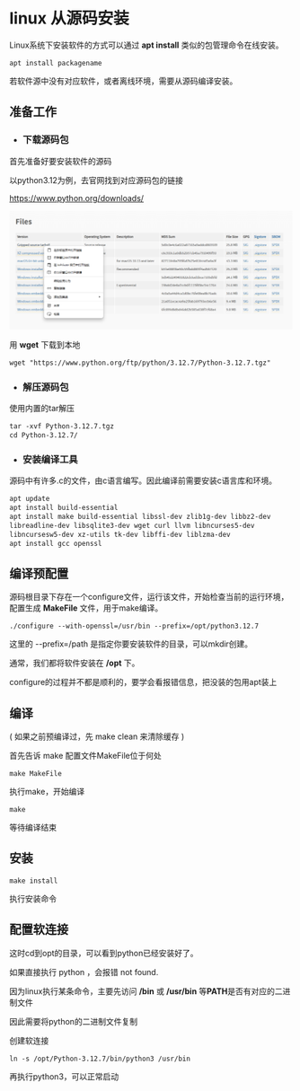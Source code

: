 # **linux** 从源码安装

Linux系统下安装软件的方式可以通过  **apt install**  类似的包管理命令在线安装。

    apt install packagename

若软件源中没有对应软件，或者离线环境，需要从源码编译安装。

## 准备工作

- ### 下载源码包

首先准备好要安装软件的源码

以python3.12为例，去官网找到对应源码包的链接

<https://www.python.org/downloads/>

![python官网](Snipaste_2024-10-27_13-39-17.png "下载源码")

用 **wget** 下载到本地

    wget "https://www.python.org/ftp/python/3.12.7/Python-3.12.7.tgz"

- ### 解压源码包

使用内置的tar解压

    tar -xvf Python-3.12.7.tgz
    cd Python-3.12.7/

- ### 安装编译工具

源码中有许多.c的文件，由c语言编写。因此编译前需要安装c语言库和环境。

    apt update
    apt install build-essential
    apt install make build-essential libssl-dev zlib1g-dev libbz2-dev libreadline-dev libsqlite3-dev wget curl llvm libncurses5-dev libncursesw5-dev xz-utils tk-dev libffi-dev liblzma-dev
    apt install gcc openssl

## 编译预配置

源码根目录下存在一个configure文件，运行该文件，开始检查当前的运行环境，配置生成 **MakeFile** 文件，用于make编译。

    ./configure --with-openssl=/usr/bin --prefix=/opt/python3.12.7

这里的 --prefix=/path 是指定你要安装软件的目录，可以mkdir创建。

通常，我们都将软件安装在 **/opt** 下。

configure的过程并不都是顺利的，要学会看报错信息，把没装的包用apt装上

## 编译

(
如果之前预编译过，先
    make clean
来清除缓存
)

首先告诉 make 配置文件MakeFile位于何处

    make MakeFile

执行make，开始编译

    make

等待编译结束

## 安装

    make install

执行安装命令

## 配置软连接

这时cd到opt的目录，可以看到python已经安装好了。

如果直接执行 python ，会报错 not found.

因为linux执行某条命令，主要先访问 **/bin** 或 **/usr/bin** 等**PATH**是否有对应的二进制文件

因此需要将python的二进制文件复制

创建软连接

    ln -s /opt/Python-3.12.7/bin/python3 /usr/bin

再执行python3，可以正常启动
